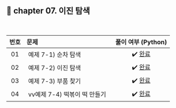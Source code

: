## 🚩 chapter 07. 이진 탐색

<br>

| **번호** | **문제** | **풀이 여부 (Python)** |
|:--------:|:--------|:-------------:|
| 01 | &nbsp;예제 7-1) 순차 탐색&nbsp;&nbsp; | &nbsp;✔️ [완료](https://github.com/yuuforest/Baekjoon/blob/main/01%20%EC%9D%B4%EC%BD%94%ED%85%8C/chapter07/%EC%88%9C%EC%B0%A8%20%ED%83%90%EC%83%89.py)&nbsp; |
| 02 | &nbsp;예제 7-2) 이진 탐색&nbsp;&nbsp; | &nbsp;✔️ [완료](https://github.com/yuuforest/Baekjoon/blob/main/01%20%EC%9D%B4%EC%BD%94%ED%85%8C/chapter07/%EC%9D%B4%EC%A7%84%20%ED%83%90%EC%83%89.py)&nbsp; |
| 03 | &nbsp;예제 7-3) 부품 찾기&nbsp;&nbsp; | &nbsp;✔️ [완료](https://github.com/yuuforest/Baekjoon/blob/main/01%20%EC%9D%B4%EC%BD%94%ED%85%8C/chapter07/%EB%B6%80%ED%92%88%20%EC%B0%BE%EA%B8%B0.py)&nbsp; |
| 04 | &nbsp;vv예제 7-4) 떡볶이 떡 만들기&nbsp;&nbsp; | &nbsp;✔️ [완료](https://github.com/yuuforest/Baekjoon/blob/main/01%20%EC%9D%B4%EC%BD%94%ED%85%8C/chapter07/%EB%96%A1%EB%B3%B6%EC%9D%B4%20%EB%96%A1%20%EB%A7%8C%EB%93%A4%EA%B8%B0.py)&nbsp; |
